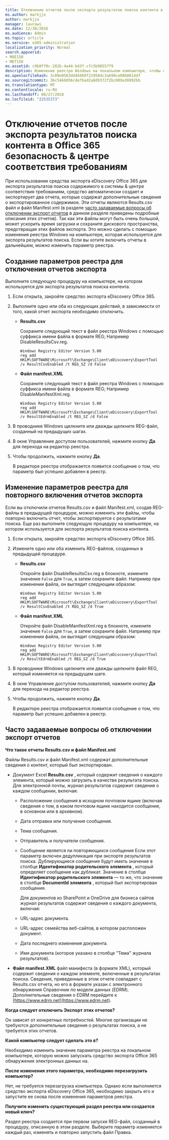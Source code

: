 ```yaml
---
title: Отключение отчетов после экспорта результатов поиска контента в Office 365 безопасность &amp; центре соответствия требованиям
ms.author: markjjo
author: markjjo
manager: laurawi
ms.date: 12/30/2016
ms.audience: Admin
ms.topic: article
ms.service: o365-administration
localization_priority: Normal
search.appverid:
- MOE150
- MET150
ms.assetid: c9b0ff0c-282b-4a44-b43f-cfc5b96557f9
description: Изменение реестра Windows на локальном компьютере, чтобы отключить отчеты при экспорте результатов поиска контента из безопасности Office 365 &amp; Comliance центр. Отключение этих отчетов можно ускорить время загрузки и сохранить на диске.
ms.openlocfilehash: 3c09e0563ddd4469f21950dc3a698ce08b0014df
ms.sourcegitcommit: 36c5466056cdef6ad2a8d9372f2bc009a30892bb
ms.translationtype: MT
ms.contentlocale: ru-RU
ms.lasthandoff: 08/27/2018
ms.locfileid: "22535373"
---
```

# <a name="disable-reports-when-you-export-content-search-results-in-the-office-365-security-amp-compliance-center"></a>Отключение отчетов после экспорта результатов поиска контента в Office 365 безопасность &amp; центре соответствия требованиям

При использовании средства экспорта eDiscovery Office 365 для экспорта результатов поиска содержимого в системы &amp; центре соответствия требованиям, средство автоматически создает и экспортирует два отчета, которые содержат дополнительные сведения о экспортированное содержимое. Эти отчеты являются Results.csv файл и файл Manifest.xml (в разделе [часто задаваемые вопросы об отключении экспорт отчетов](#frequently-asked-questions-about-disabling-export-reports) в данном разделе приведены подробные описания этих отчетов). Так как эти файлы могут быть очень большой, может ускорить время загрузки и сохраните дискового пространства, предотвращая этих файлов экспорта. Это можно сделать с помощью изменения реестра Windows на компьютере, которая используется для экспорта результатов поиска. Если вы хотите включить отчеты в дальнейшем, можно изменить параметр реестра. 
  
## <a name="create-registry-settings-to-disable-the-export-reports"></a>Создание параметров реестра для отключения отчетов экспорта

Выполните следующую процедуру на компьютере, на котором используется для экспорта результатов поиска контента.
  
1. Если открыта, закройте средство экспорта eDiscovery Office 365.
    
2. Выполните одно или оба из следующих действий, в зависимости от того, какой отчет экспорта необходимо отключить.
    
    - **Results.csv**
    
      Сохраните следующий текст в файл реестра Windows с помощью суффикса имени файла в формате REG; Например DisableResultsCsv.reg.
    
      ```
      Windows Registry Editor Version 5.00
      reg add HKLM\SOFTWARE\Microsoft\Exchange\Client\eDiscovery\ExportTool /v ResultCsvEnabled /t REG_SZ /d False 
      ```

    - **Файл manifest.XML**
    
      Сохраните следующий текст в файл реестра Windows с помощью суффикса имени файла в формате REG; Например DisableManifestXml.reg.
    
      ```
      Windows Registry Editor Version 5.00
      reg add HKLM\SOFTWARE\Microsoft\Exchange\Client\eDiscovery\ExportTool /v ResultEdrmEnabled /t REG_SZ /d False 
      ```

3. В проводнике Windows щелкните или дважды щелкните REG-файл, созданный на предыдущих шагах.
    
4. В окне Управление доступом пользователей, нажмите кнопку **Да** для перехода на редактор реестра. 
    
5. Чтобы продолжить, нажмите кнопку **Да**.
    
    В редакторе реестра отображается появится сообщение о том, что параметр был успешно добавлен в реестр.
  
## <a name="edit-registry-settings-to-re-enable-the-export-reports"></a>Изменение параметров реестра для повторного включения отчетов экспорта

Если вы отключили отчетов Results.csv и файл Manifest.xml, создав REG-файлы в предыдущей процедуре, можно изменить эти файлы, чтобы повторно включить отчет, чтобы экспортируется с результатами поиска. Еще раз выполните следующую процедуру на компьютере, на котором используется для экспорта результатов поиска контента.
  
1. Если открыта, закройте средство экспорта eDiscovery Office 365.
    
2. Измените одно или оба изменить REG-файлов, созданных в предыдущей процедуре.
    
    - **Results.csv**
    
        Откройте файл DisableResultsCsv.reg в блокноте, измените значение `False` для `True`, а затем сохраните файл. Например при изменении файла, он выглядит следующим образом:
    
        ```
        Windows Registry Editor Version 5.00
      reg add HKLM\SOFTWARE\Microsoft\Exchange\Client\eDiscovery\ExportTool /v ResultCsvEnabled /t REG_SZ /d True
        ```

    - **Файл manifest.XML**
    
        Откройте файл DisableManifestXml.reg в блокноте, измените значение `False` для `True`, а затем сохраните файл. Например при изменении файла, он выглядит следующим образом:
    
      ```
      Windows Registry Editor Version 5.00
      reg add HKLM\SOFTWARE\Microsoft\Exchange\Client\eDiscovery\ExportTool /v ResultEdrmEnabled /t REG_SZ /d True
      ```

3. В проводнике Windows щелкните или дважды щелкните файл REG, который изменяется на предыдущем шаге.
    
4. В окне Управление доступом пользователей, нажмите кнопку **Да** для перехода на редактор реестра. 
    
5. Чтобы продолжить, нажмите кнопку **Да**.
    
    В редакторе реестра отображается появится сообщение о том, что параметр был успешно добавлен в реестр.
  
## <a name="frequently-asked-questions-about-disabling-export-reports"></a>Часто задаваемые вопросы об отключении экспорт отчетов
<a name="faqs"> </a>

 **Что такое отчеты Results.csv и файл Manifest.xml**
  
Файлы Results.csv и файл Manifest.xml содержат дополнительные сведения о контент, который был экспортирован.
  
- Документ Excel **Results.csv** , который содержит сведения о каждого элемента, который можно загрузить в качестве результата поиска. Для электронной почты, журнал результатов содержит сведения о каждом сообщении, включая: 
    
  - Расположение сообщения в исходном почтовом ящике (включая сведения о том, в каком почтовом ящике находится сообщение, в основном или в архивном).
    
  - Дата отправки или получения сообщения.
    
  - Тема сообщения.
    
  - Отправитель и получатели сообщения.
    
  - Сообщение является ли повторяющихся сообщения Если этот параметр включен дедупликация при экспорте результатов поиска. Дублирующиеся сообщения будут иметь значение в столбце **Идентификатор родительского элемента** , который определяет сообщение как дубликат. Значение в столбце **Идентификатор родительского элемента** — то же, что значение в столбце **DocumentId элемента** , который был экспортирован сообщения. 
    
    Для документов из SharePoint и OneDrive для бизнеса сайтов журнал результатов содержит сведения о каждого документа, включая:
    
  - URL-адрес документа.
    
  - URL-адрес семейства веб-сайтов, в котором расположен документ.
    
  - Дата последнего изменения документа.
    
  - Имя документа (которое указано в столбце "Тема" журнала результатов).
    
- **Файл manifest.XML** файл манифеста (в формате XML), который содержит сведения о каждом элементе, включенные в результатах поиска. Сведения, приведенные в этом отчете совпадает с Results.csv отчета, но его в формате указан с электронного обнаружения Справочник по модели данных (EDRM). Дополнительные сведения о EDRM перейдите к [https://www.edrm.net](https://www.edrm.net).
    
 **Когда следует отключить Экспорт этих отчетов?**
  
Он зависит от конкретных потребностей. Многие организации не требуются дополнительные сведения о результатах поиска, а не требуется этих отчетов.
  
 **Какой компьютер следует сделать это в?**
  
 Необходимо изменить значение параметра реестра на локальном компьютере, которую можно запускать средство экспорта Office 365 обнаружения электронных данных на. 
  
 **После изменения этого параметра, необходимо перезагрузить компьютер?**
  
Нет, не требуется перезагрузка компьютера. Однако если выполняется средство экспорта eDiscovery Office 365, необходимо закрыть его и запустите ее снова после изменения параметров реестра.
  
 **Получите изменить существующий раздел реестра или создается новый ключ?**
  
Раздел реестра создается при первом запуске REG-файл, созданный в процедуру, описанную в этом разделе. Выберите параметр изменяется каждый раз, изменять и повторно запустить файл Правка.
